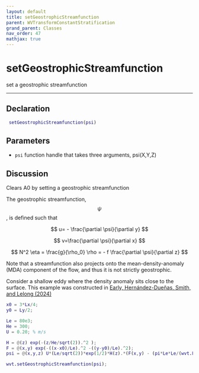```yaml
---
layout: default
title: setGeostrophicStreamfunction
parent: WVTransformConstantStratification
grand_parent: Classes
nav_order: 47
mathjax: true
---
```


#  setGeostrophicStreamfunction

set a geostrophic streamfunction


---

## Declaration
```matlab
 setGeostrophicStreamfunction(psi)
```
## Parameters
+ `psi`  function handle that takes three arguments, psi(X,Y,Z)

## Discussion

  Clears A0 by setting a geostrophic streamfunction
 
  The geostrophic streamfunction, $$\psi$$, is defined such that
 
  $$
  u= - \frac{\partial \psi}{\partial y}
  $$
 
  $$
  v=\frac{\partial \psi}{\partial x}
  $$
 
  $$
  N^2 \eta = \frac{g}{\rho_0} \rho = - f \frac{\partial \psi}{\partial z}
  $$
 
  Note that a streamfunction also projects onto the
  mean-density-anomaly (MDA) component of the flow, and thus it
  is not strictly geostrophic.
 
  Consider a shallow eddy where the density anomaly sits close to the
  surface. This example was constructed in [Early, Hernández-Dueñas, Smith,
  and Lelong (2024)](https://arxiv.org/abs/2403.20269)
 
  ```matlab
  x0 = 3*Lx/4;
  y0 = Ly/2;
 
  Le = 80e3;
  He = 300;
  U = 0.20; % m/s
 
  H = @(z) exp(-(z/He/sqrt(2)).^2 );
  F = @(x,y) exp(-((x-x0)/Le).^2 -((y-y0)/Le).^2);
  psi = @(x,y,z) U*(Le/sqrt(2))*exp(1/2)*H(z).*(F(x,y) - (pi*Le*Le/(wvt.Lx*wvt.Ly)));
 
  wvt.setGeostrophicStreamfunction(psi);
  ```
 
        
